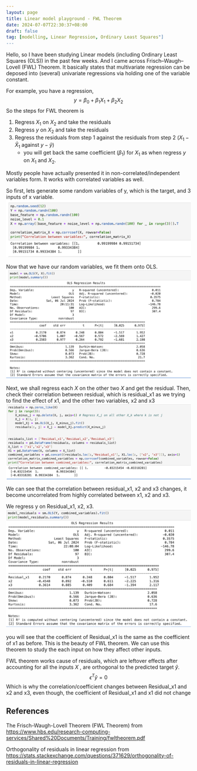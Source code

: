 ```yaml
---
layout: page
title: Linear model playground - FWL Theorem
date: 2024-07-07T22:30:37+08:00
draft: false
tag: [modelling, Linear Regression, Ordinary Least Squares"]
---
```


Hello, so I have been studying Linear models (including Ordinary Least Squares (OLS)) in the past few weeks. 
And I came across Frisch–Waugh–Lovell (FWL) Theorem. It basically states that multivariate regression can be deposed into (several) univariate regressions via holding one of the variable constant.

For example, you have a regression, 
$$y=\beta_{0}+\beta_{1}X_{1}+\beta_{2}X_{2}$$ 
So the steps for FWL theorem is
1. Regress $X_{1}$ on $X_{2}$ and take the residuals
2. Regress $y$ on $X_{2}$ and take the residuals
3. Regress the residuals from step 1 against the residuals from step 2 ($X_{1}-\hat{X}_{1}$ against $y-\hat{y}$)
	- you will get back the same coefficient ($\beta_{1}$) for $X_{1}$ as when regress $y$ on $X_{1}$ and $X_{2}$.

Mostly people have actually presented it in non-correlated/independent variables form. It works with correlated variables as well.

So first, lets generate some random variables of y, which is the target, and 3 inputs of x variable. 
![Alt text](image.png)



Now that we have our random variables, we fit them onto OLS.
![Alt text](image-1.png)


Next, we shall regress each $X$ on the other two $X$ and get the residual. Then, check their correlation between residual, which is residual_x1 as we trying to find the effect of x1, and the other two variables, x2 and x3  
![Alt text](image-2.png)


We can see that the correlation between residual_x1, x2 and x3 changes, it become uncorrelated from highly correlated between x1, x2 and x3.

We regress y on Residual_x1, x2, x3.
![Alt text](image-3.png)


you will see that the coefficient of Residual_x1 is the same as the coefficient of x1 as before. This is the beauty of FWL theorem. We can use this theorem to study the each input on how they affect other inputs.


FWL theorem works cause of residuals, which are leftover effects after accounting for all the inputs $X$ , are orthogonal to the predicted target $\hat{y}$. $$\epsilon^{T}\hat{y}=0$$ Which is why the correlation/coefficient changes between Residual_x1 and x2 and x3, even though, the coefficient of Residual_x1 and x1 did not change



## References
The Frisch-Waugh-Lovell Theorem (FWL Theorem) from https://www.hbs.edu/research-computing-services/Shared%20Documents/Training/fwltheorem.pdf

Orthogonality of residuals in linear regression from https://stats.stackexchange.com/questions/371629/orthogonality-of-residuals-in-linear-regression‌
